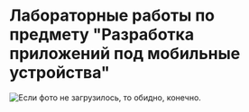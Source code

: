 # Лабораторные работы по предмету "Разработка приложений под мобильные устройства"

![Если фото не загрузилось, то обидно, конечно.](https://i.postimg.cc/P5wpyFsp/8ps18-Mr-NW9-Q.jpg)
